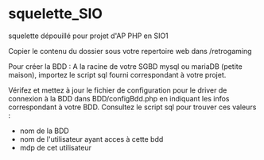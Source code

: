 # squelette_SIO
squelette dépouillé pour projet d'AP PHP en SIO1

Copier le contenu du dossier sous votre repertoire web dans /retrogaming

Pour créer la BDD : A la racine de votre SGBD mysql ou mariaDB (petite maison), importez le script sql fourni correspondant à votre projet.

Vérifez et mettez à jour le fichier de configuration pour le driver de connexion à la BDD dans BDD/configBdd.php en indiquant les infos correspondant à votre BDD.
Consultez le script sql pour trouver ces valeurs  :
- nom de la BDD
- nom de l'utilisateur ayant acces à cette bdd
- mdp de cet utilisateur
